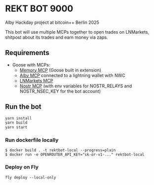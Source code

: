 # REKT BOT 9000

Alby Hackday project at bitcoin++ Berlin 2025

This bot will use multiple MCPs together to open trades on LNMarkets, shitpost about its trades and earn money via zaps.

## Requirements

- Goose with MCPs:
  - [Memory MCP](https://block.github.io/goose/docs/mcp/memory-mcp) (Goose built in extension)
  - [Alby MCP](https://github.com/getAlby/mcp) connected to a lightning wallet with NWC
  - [LNMarkets MCP](https://sup3r.cool/ln-markets/)
  - [Nostr MCP](https://github.com/AbdelStark/nostr-mcp/) (with env variables for NOSTR_RELAYS and NOSTR_NSEC_KEY for the bot account)

## Run the bot

```bash
yarn install
yarn build
yarn start
```

### Run dockerfile locally

    $ docker build . -t rektbot-local --progress=plain
    $ docker run -e OPENROUTER_API_KEY="sk-or-v1-..." rektbot-local

### Deploy on Fly

`fly deploy --local-only`
